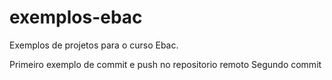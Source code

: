 # exemplos-ebac
Exemplos de projetos para o curso Ebac.

Primeiro exemplo de commit e push no repositorio remoto
Segundo commit
